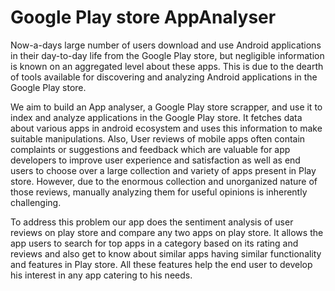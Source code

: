 # Google Play store AppAnalyser

Now-a-days  large number  of users download and use  Android applications in their day-to-day life from the Google Play store, but negligible information is known on an aggregated level about these apps. This is due to the dearth of tools available for discovering and analyzing Android applications in the Google Play store.

We aim to build an App analyser, a Google Play store scrapper, and use it to index and analyze applications in the Google Play store. It fetches data about various apps in android ecosystem and uses this information to make suitable manipulations.
Also, User reviews of mobile apps often contain complaints or suggestions and feedback which are valuable for app developers to improve user experience and satisfaction as well as end users to choose over a large collection and variety of apps present in Play store. However, due to the enormous collection and unorganized nature of those reviews, manually analyzing them for useful opinions is inherently challenging. 

To address this problem our app does the sentiment analysis of user reviews on play store and compare any two apps on play store.
It allows the app users to search for top apps in a category based on its rating and reviews  and also get to know about similar apps having similar functionality and features in Play store. All these features help the end user to develop his interest in any app catering to his needs.
